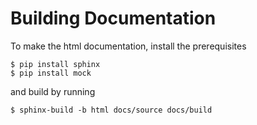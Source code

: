 # Building Documentation

To make the html documentation, install the prerequisites

    $ pip install sphinx
    $ pip install mock

and build by running

    $ sphinx-build -b html docs/source docs/build
